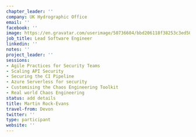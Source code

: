 ```yaml
---
chapter_leader: ''
company: UK Hydrographic Office
email: ''
facebook: ''
image: https://en.gravatar.com/userimage/50736604/bbd206118f38253c3ed509aacba47106.jpg
job_title: Lead Software Engineer
linkedin: ''
notes: ''
project_leader: ''
sessions:
- Agile Practices for Security Teams
- Scaling API Security
- Securing the CI Pipeline
- Azure Serverless for security
- Customising the Chaos Engineering Toolkit
- Real world Chaos Engineering
status: add details
title: Martin Rock-Evans
travel-from: Devon
twitter: ''
type: participant
website: ''
---
```


<!-- put more details about participant here -->